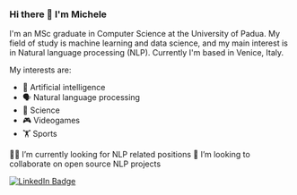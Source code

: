 ### Hi there 👋 I'm Michele

I'm an MSc graduate in Computer Science at the University of Padua. My field of study is machine learning and data science, and my main interest is in Natural language processing (NLP).
Currently I'm based in Venice, Italy.

My interests are:

* 🧠 Artificial intelligence
* 🗣 Natural language processing
* 🔭 Science
* 🎮 Videogames
* 🏋️ Sports

🧑‍💻 I’m currently looking for NLP related positions
👯 I’m looking to collaborate on open source NLP projects


<div id="badges">
  <a href="https://www.linkedin.com/in/michele-bortone-6a689a139/">
    <img src="https://img.shields.io/badge/LinkedIn-blue?style=for-the-badge&logo=linkedin&logoColor=white" alt="LinkedIn Badge"/>
  </a>
</div>

<!--
**mibo8/mibo8** is a ✨ _special_ ✨ repository because its `README.md` (this file) appears on your GitHub profile.

Here are some ideas to get you started:

- 🔭 I’m currently working on ...
- 🌱 I’m currently learning ...
- 👯 I’m looking to collaborate on ...
- 🤔 I’m looking for help with ...
- 💬 Ask me about ...
- 📫 How to reach me: ...
- 😄 Pronouns: ...
- ⚡ Fun fact: ...
-->
